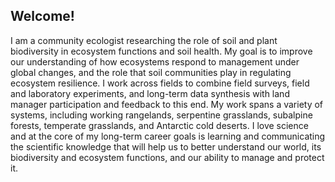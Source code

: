 ## Welcome!  
I am a community ecologist researching the role of soil and plant biodiversity in ecosystem functions and soil health. My goal is to improve our understanding of how ecosystems respond to management under global changes, and the role that soil communities play in regulating ecosystem resilience. I work across fields to combine field surveys, field and laboratory experiments, and long-term data synthesis with land manager participation and feedback to this end. My work spans a variety of systems, including working rangelands, serpentine grasslands, subalpine forests, temperate grasslands, and Antarctic cold deserts. I love science and at the core of my long-term career goals is learning and communicating the scientific knowledge that will help us to better understand our world, its biodiversity and ecosystem functions, and our ability to manage and protect it. 